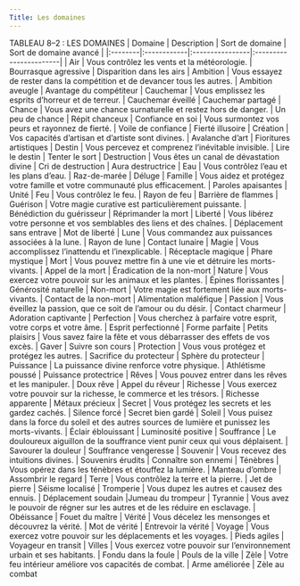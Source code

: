 ```yaml
---
Title: Les domaines
---
```

TABLEAU 8–2 : LES DOMAINES
| Domaine | Description | Sort de domaine | Sort de domaine avancé |
|:--------|:------------|:----------------|:-----------------------|
| Air | Vous contrôlez les vents et la météorologie. | Bourrasque agressive | Disparition dans les airs
| Ambition | Vous essayez de rester dans la compétition et de devancer tous les autres. | Ambition aveugle | Avantage du compétiteur
| Cauchemar | Vous emplissez les esprits d’horreur et de terreur. | Cauchemar éveillé | Cauchemar partagé
| Chance | Vous avez une chance surnaturelle et restez hors de danger. | Un peu de chance | Répit chanceux
| Confiance en soi | Vous surmontez vos peurs et rayonnez de fierté. | Voile de confiance | Fierté illusoire
| Création | Vos capacités d’artisan et d’artiste sont divines. | Avalanche d’art | Fioritures artistiques
| Destin | Vous percevez et comprenez l’inévitable invisible. | Lire le destin | Tenter le sort
| Destruction | Vous êtes un canal de dévastation divine | Cri de destruction | Aura destructrice
| Eau | Vous contrôlez l’eau et les plans d’eau. | Raz-de-marée | Déluge
| Famille | Vous aidez et protégez votre famille et votre communauté plus efficacement. | Paroles apaisantes | Unité
| Feu | Vous contrôlez le feu. | Rayon de feu | Barrière de flammes 
| Guérison | Votre magie curative est particulièrement puissante. | Bénédiction du guérisseur | Réprimander la mort
| Liberté | Vous libérez votre personne et vos semblables des liens et des chaînes. | Déplacement sans entrave | Mot de liberté
| Lune | Vous commandez aux puissances associées à la lune. | Rayon de lune | Contact lunaire
| Magie | Vous accomplissez l’inattendu et l’inexplicable. | Réceptacle magique | Phare mystique
| Mort | Vous pouvez mettre fin à une vie et détruire les morts-vivants. | Appel de la mort | Éradication de la non-mort
| Nature | Vous exercez votre pouvoir sur les animaux et les plantes. | Épines florissantes | Générosité naturelle
| Non-mort | Votre magie est fortement liée aux morts-vivants. | Contact de la non-mort | Alimentation maléfique
| Passion | Vous éveillez la passion, que ce soit de l’amour ou du désir. | Contact charmeur | Adoration captivante
| Perfection | Vous cherchez à parfaire votre esprit, votre corps et votre âme. | Esprit perfectionné | Forme parfaite
| Petits plaisirs | Vous savez faire la fête et vous débarrasser des effets de vos excès. | Gaver | Suivre son cours
| Protection | Vous vous protégez et protégez les autres. | Sacrifice du protecteur | Sphère du protecteur
| Puissance | La puissance divine renforce votre physique. | Athlétisme poussé | Puissance protectrice
| Rêves | Vous pouvez entrer dans les rêves et les manipuler. | Doux rêve | Appel du rêveur
| Richesse | Vous exercez votre pouvoir sur la richesse, le commerce et les trésors. | Richesse apparente | Métaux précieux
| Secret | Vous protégez les secrets et les gardez cachés. | Silence forcé | Secret bien gardé
| Soleil | Vous puisez dans la force du soleil et des autres sources de lumière et punissez les morts-vivants. | Éclair éblouissant | Luminosité positive
| Souffrance | Le douloureux aiguillon de la souffrance vient punir ceux qui vous déplaisent. | Savourer la douleur | Souffrance vengeresse
| Souvenir | Vous recevez des intuitions divines. | Souvenirs érudits | Connaître son ennemi
| Ténèbres | Vous opérez dans les ténèbres et étouffez la lumière. | Manteau d’ombre | Assombrir le regard
| Terre | Vous contrôlez la terre et la pierre. | Jet de pierre | Séisme localisé
| Tromperie | Vous dupez les autres et causez des ennuis. | Déplacement soudain |Jumeau du trompeur
| Tyrannie | Vous avez le pouvoir de régner sur les autres et de les réduire en esclavage. | Obéissance | Fouet du maître
| Vérité | Vous décelez les mensonges et découvrez la vérité. | Mot de vérité | Entrevoir la vérité
| Voyage | Vous exercez votre pouvoir sur les déplacements et les voyages. | Pieds agiles | Voyageur en transit
| Villes | Vous exercez votre pouvoir sur l’environnement urbain et ses habitants. | Fondu dans la foule | Pouls de la ville
| Zèle | Votre feu intérieur améliore vos capacités de combat. | Arme améliorée | Zèle au combat
